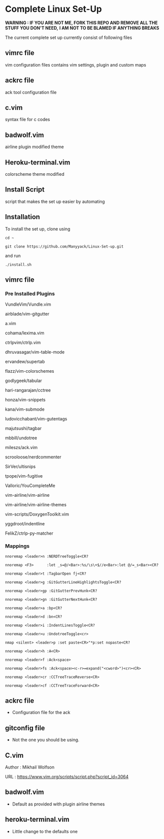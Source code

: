 # Complete Linux Set-Up

**WARNING : IF YOU ARE NOT ME, FORK THIS REPO AND REMOVE ALL THE STUFF YOU DON'T NEED,**
**I AM NOT TO BE BLAMED IF ANYTHING BREAKS**

The current complete set up currently consist of following files

## vimrc file
vim configuration files contains vim settings, plugin and custom maps

## ackrc file
ack tool configuration file

## c.vim
syntax file for c codes

## badwolf.vim
airline plugin modified theme

## Heroku-terminal.vim
colorscheme theme modified

## Install Script
script that makes the set up easier by automating

## Installation

To install the set up, clone using

`cd ~`

`git clone https://github.com/Manyyack/Linux-Set-up.git`

and run

`./install.sh`

## vimrc file

### Pre Installed Plugins

VundleVim/Vundle.vim

airblade/vim-gitgutter

a.vim

cohama/lexima.vim

ctrlpvim/ctrlp.vim

dhruvasagar/vim-table-mode

ervandew/supertab

flazz/vim-colorschemes

godlygeek/tabular

hari-rangarajan/cctree

honza/vim-snippets

kana/vim-submode

ludovicchabant/vim-gutentags

majutsushi/tagbar

mbbill/undotree

mileszs/ack.vim

scrooloose/nerdcommenter

SirVer/ultisnips

tpope/vim-fugitive

Valloric/YouCompleteMe

vim-airline/vim-airline

vim-airline/vim-airline-themes

vim-scripts/DoxygenToolkit.vim

yggdroot/indentline

FelikZ/ctrlp-py-matcher

### Mappings

`nnoremap <leader>n :NERDTreeToggle<CR?`

`nnoremap <F3>      :let _s=@/<Bar>:%s/\s\+$//e<Bar>:let @/=_s<Bar><CR?`

`nnoremap <leader>t :TagbarOpen fj<CR?`

`nnoremap <leader>g :GitGutterLineHighlightsToggle<CR?`

`nnoremap <leader>gp :GitGutterPrevHunk<CR?`

`nnoremap <leader>gn :GitGutterNextHunk<CR?`

`nnoremap <leader>a :bp<CR?`

`nnoremap <leader>d :bn<CR?`

`nnoremap <leader>i :IndentLinesToggle<CR?`

`nnoremap <leader>u :UndotreeToggle<cr>`

`nmap <silent> <leader>p :set paste<CR>"*p:set nopaste<CR?`

`nnoremap <leader>h :A<CR>`

`nnoremap <leader>f :Ack<space>`

`nnoremap <leader>fs :Ack<space><c-r>=expand("<cword>")<cr><CR>`

`nnoremap <leader>cr :CCTreeTraceReverse<CR>`

`nnoremap <leader>cf :CCTreeTraceForward<CR>`

## ackrc file

- Configuration file for the ack

## gitconfig file

- Not the one you should be using.

## C.vim

Author  : Mikhail Wolfson

URL     : https://www.vim.org/scripts/script.php?script_id=3064

## badwolf.vim

- Default as provided with plugin airline themes

## heroku-terminal.vim

- Little change to the defaults one
